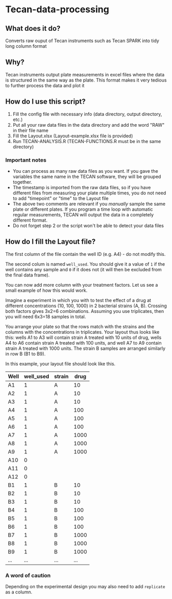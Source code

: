 # Tecan-data-processing

## What does it do?

Converts raw ouput of Tecan instruments such as Tecan SPARK into tidy long column format 

## Why?

Tecan instruments output plate measurements in excel files where the data is structured in the same way as the plate. This format makes it very tedious to further process the data and plot it

## How do I use this script?

1. Fill the config file with necessary info (data directory, output directory, etc.)
2. Put all your raw data files in the data directory and add the word "RAW" in their file name
3. Fill the Layout.xlsx (Layout-example.xlsx file is provided)
4. Run TECAN-ANALYSIS.R (TECAN-FUNCTIONS.R must be in the same directory)

### Important notes

- You can process as many raw data files as you want. If you gave the variables the same name in the TECAN software, they will be grouped together.
- The timestamp is imported from the raw data files, so if you have different files from measuring your plate multiple times, you do not need to add "timepoint" or "time" to the Layout file
- The above two comments are relevant if you *manually* sample the same plate or different plates. If you program a time loop with automatic regular measurements, TECAN will output the data in a completely different format.
- Do not forget step 2 or the script won't be able to detect your data files

## How do I fill the Layout file?

The first column of the file contain the well ID (e.g. A4) - do not modify this.

The second colum is named `well_used`. You should give it a value of `1` if the well contains any sample and `0` if it does not (it will then be excluded from the final data frame).

You can now add more column with your treatment factors. Let us see a small example of how this would work.

Imagine a experiment in which you with to test the effect of a drug at different concentrations (10, 100, 1000) in 2 bacterial strains (A, B). Crossing both factors gives 3x2=6 combinations. Assuming you use triplicates, then you will need 6x3=18 samples in total.

You arrange your plate so that the rows match with the strains and the columns with the concentrations in triplicates. Your layout thus looks like this: wells A1 to A3 will contain strain A treated with 10 units of drug, wells A4 to A6 contain strain A treated with 100 units, and well A7 to A9 contain strain A treated with 1000 units. The strain B samples are arranged similarly in row B (B1 to B9).

In this example, your layout file should look like this.

| Well | well_used | strain | drug |
|------|-----------|--------|------|
| A1   | 1         | A      | 10   |
| A2   | 1         | A      | 10   |
| A3   | 1         | A      | 10   |
| A4   | 1         | A      | 100  |
| A5   | 1         | A      | 100  |
| A6   | 1         | A      | 100  |
| A7   | 1         | A      | 1000 |
| A8   | 1         | A      | 1000 |
| A9   | 1         | A      | 1000 |
| A10  | 0         |        |      |
| A11  | 0         |        |      |
| A12  | 0         |        |      |
| B1   | 1         | B      | 10   |
| B2   | 1         | B      | 10   |
| B3   | 1         | B      | 10   |
| B4   | 1         | B      | 100  |
| B5   | 1         | B      | 100  |
| B6   | 1         | B      | 100  |
| B7   | 1         | B      | 1000 |
| B8   | 1         | B      | 1000 |
| B9   | 1         | B      | 1000 |
| ...  | ...       | ...    | ...  |

### A word of caution

Depending on the experimental design you may also need to add `replicate` as a column.
